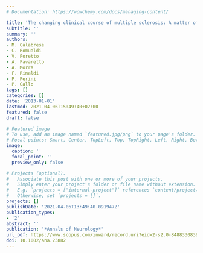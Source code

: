 ```yaml
---
# Documentation: https://wowchemy.com/docs/managing-content/

title: 'The changing clinical course of multiple sclerosis: A matter of gray matter'
subtitle: ''
summary: ''
authors:
- M. Calabrese
- C. Romualdi
- V. Poretto
- A. Favaretto
- A. Morra
- F. Rinaldi
- P. Perini
- P. Gallo
tags: []
categories: []
date: '2013-01-01'
lastmod: 2021-04-06T15:49:40+02:00
featured: false
draft: false

# Featured image
# To use, add an image named `featured.jpg/png` to your page's folder.
# Focal points: Smart, Center, TopLeft, Top, TopRight, Left, Right, BottomLeft, Bottom, BottomRight.
image:
  caption: ''
  focal_point: ''
  preview_only: false

# Projects (optional).
#   Associate this post with one or more of your projects.
#   Simply enter your project's folder or file name without extension.
#   E.g. `projects = ["internal-project"]` references `content/project/deep-learning/index.md`.
#   Otherwise, set `projects = []`.
projects: []
publishDate: '2021-04-06T13:49:40.091947Z'
publication_types:
- '2'
abstract: ''
publication: '*Annals of Neurology*'
url_pdf: https://www.scopus.com/inward/record.uri?eid=2-s2.0-84883308394&doi=10.1002%2fana.23882&partnerID=40&md5=5641ebfe8bc22ef5590326a7994b4890
doi: 10.1002/ana.23882
---
```


